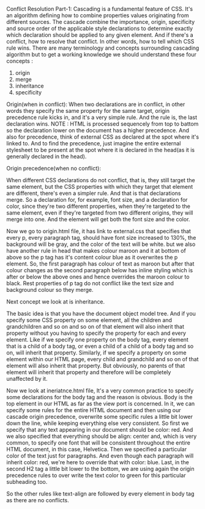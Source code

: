 Conflict Resolution Part-1:
Cascading is a fundamental feature of CSS. It's an algorithm defining how to combine properties values originating from different sources.
The cascade combine the importance, origin, specificity and source order of the applicable style declarations  to determine exactly which declaration should be applied to any given element. And if there's a conflict, how to resolve that conflict. In other words, how to tell which CSS rule wins.
There are many terminology and concepts surrounding cascading algorithm but to get a working knowledge we should understand these four concepts :
1. origin
2. merge
3. inheritance
4. specificity

Origin(when in conflict):
When two declarations are in conflict, in other words they specify the same property for the same target, origin precedence rule kicks in, and it's a very simple rule. And the rule is, the last declaration wins.
NOTE : HTML is processed sequencely from top to battom so the declaration lower on the document has a higher precedence.
And also for precedence, think of external CSS as declared at the spot where it's linked to.
And to find the precedence, just imagine the entire external stylesheet to be present at the spot where it is declared in the head(as it is generally declared in the head). 

Origin precedence(when no conflict):

When different CSS declarations do not conflict, that is, they still target the same element, but the CSS properties with which they target that element are different, there's even a simpler rule. And that is that declarations merge.
So a declaration for, for example, font size, and a declaration for color, since they're two different properties, when they're targeted to the same element, even if they're targeted from two different origins, they will merge into one.
And the element will get both the font size and the color.

Now we go to origin.html file, it has link to external.css that specifies that every p, every paragraph tag, should have font size increased to 130%, the background will be gray, and the color of the text will be white.
but we also have another rule in head that makes colour maroon and it at bottom of above so the p tag has it's content colour blue as it overwrites the p element.
So, the first paragraph has colour of text as maroon but after that colour changes as the second paragraph below has inline styling which is after or below the above ones and hence overrides the maroon colour to black.
Rest properties of p tag do not conflict like the text size and background colour so they merge.

Next concept we look at is inheritance.

The basic idea is that you have the document object model tree. And if you specify some CSS property on some element, all the children and grandchildren and so on and so on of that element will also inherit that property without you having to specify the property for each and every element.
Like if we specify one property on the body tag, every element that is a child of a body tag, or even a child of a child of a body tag and so on, will inherit that property. 
Similarly, if we specify a property on some element within our HTML page, every child and grandchild and so on of that element will also inherit that property. But obviously, no parents of that element will inherit that property and therefore will be completely unaffected by it.

Now we look at ineriatnce.html file,
It's a very common practice to specify some declarations for the body tag and the reason is obvious. 
Body is the top element in our HTML as far as the view port is concerned. In it, we can specify some rules for the entire HTML document and then using our cascade origin precedence, overwrite some specific rules a little bit lower down the line, while keeping everything else very consistent.
So first we specify that any text appearing in our document should be color: red. 
And we also specified that everything should be align: center and, which is very common, to specify one font that will be consistent throughout the entire HTML document, in this case, Helvetica. 
Then we specified a particular color of the text just for paragraphs. And even though each paragraph will inherit color: red, we're here to override that with color: blue. 
Last, in the second H2 tag a little bit lower to the bottom, we are using again the origin precedence rules to over write the text color to green for this particular subheading too.

So the other rules like text-align are followed by every element in body tag as there are no conflicts.